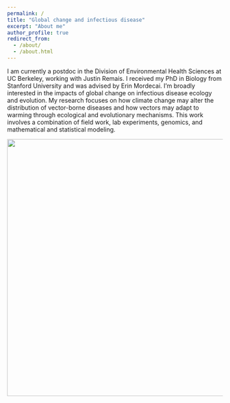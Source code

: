 ```yaml
---
permalink: /
title: "Global change and infectious disease"
excerpt: "About me"
author_profile: true
redirect_from: 
  - /about/
  - /about.html
---
```


I am currently a postdoc in the Division of Environmental Health Sciences at UC Berkeley, working with Justin Remais. I received my PhD in Biology from Stanford University and was advised by Erin Mordecai. I’m broadly interested in the impacts of global change on infectious disease ecology and evolution. My research focuses on how climate change may alter the distribution of vector-borne diseases and how vectors may adapt to warming through ecological and evolutionary mechanisms. This work involves a combination of field work, lab experiments, genomics, and mathematical and statistical modeling. 


<p align="center">
  <img width="600"
    src="http://lcouper.github.io/assets/Sampling1.jpg">
  </p>    
<p align="center"> 



  
